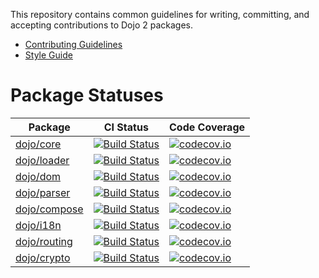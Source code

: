 This repository contains common guidelines for writing, committing, and accepting contributions to Dojo 2 packages.

* [Contributing Guidelines](CONTRIBUTING.md)
* [Style Guide](STYLE.md)

# Package Statuses

|Package|CI Status|Code Coverage|
|-------|---------|-------------|
|[dojo/core](https://github.com/dojo/core)|[![Build Status](https://travis-ci.org/dojo/core.svg?branch=master)](https://travis-ci.org/dojo/core)|[![codecov.io](http://codecov.io/github/dojo/core/coverage.svg?branch=master)](http://codecov.io/github/dojo/core?branch=master)|
|[dojo/loader](https://github.com/dojo/loader)|[![Build Status](https://travis-ci.org/dojo/loader.svg?branch=master)](https://travis-ci.org/dojo/loader)|[![codecov.io](http://codecov.io/github/dojo/loader/coverage.svg?branch=master)](http://codecov.io/github/dojo/loader?branch=master)|
|[dojo/dom](https://github.com/dojo/dom)|[![Build Status](https://travis-ci.org/dojo/dom.svg?branch=master)](https://travis-ci.org/dojo/dom)|[![codecov.io](http://codecov.io/github/dojo/dom/coverage.svg?branch=master)](http://codecov.io/github/dojo/dom?branch=master)|
|[dojo/parser](https://github.com/dojo/parser)|[![Build Status](https://travis-ci.org/dojo/parser.svg?branch=master)](https://travis-ci.org/dojo/parser)|[![codecov.io](http://codecov.io/github/dojo/parser/coverage.svg?branch=master)](http://codecov.io/github/dojo/parser?branch=master)|
|[dojo/compose](https://github.com/dojo/compose)|[![Build Status](https://travis-ci.org/dojo/compose.svg?branch=master)](https://travis-ci.org/dojo/compose)|[![codecov.io](http://codecov.io/github/dojo/compose/coverage.svg?branch=master)](http://codecov.io/github/dojo/compose?branch=master)|
|[dojo/i18n](https://github.com/dojo/i18n)|[![Build Status](https://travis-ci.org/dojo/i18n.svg?branch=master)](https://travis-ci.org/dojo/i18n)|[![codecov.io](http://codecov.io/github/dojo/i18n/coverage.svg?branch=master)](http://codecov.io/github/dojo/i18n?branch=master)|
|[dojo/routing](https://github.com/dojo/routing)|[![Build Status](https://travis-ci.org/dojo/routing.svg?branch=master)](https://travis-ci.org/dojo/routing)|[![codecov.io](http://codecov.io/github/dojo/routing/coverage.svg?branch=master)](http://codecov.io/github/dojo/routing?branch=master)|
|[dojo/crypto](https://github.com/dojo/crypto)|[![Build Status](https://travis-ci.org/dojo/crypto.svg?branch=master)](https://travis-ci.org/dojo/crypto)|[![codecov.io](http://codecov.io/github/dojo/crypto/coverage.svg?branch=master)](http://codecov.io/github/dojo/crypto?branch=master)|
